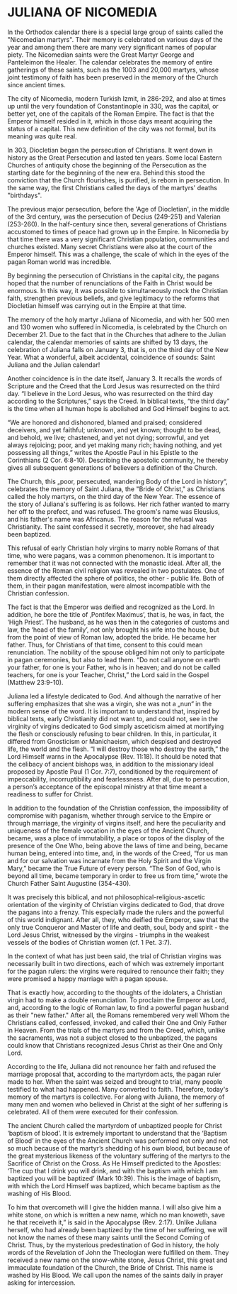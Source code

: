 # JULIANA OF NICOMEDIA

In the Orthodox calendar there is a special large group of saints called the "Nicomedian martyrs". Their memory is celebrated on various days of the year and among them there are many very significant names of popular piety. The Nicomedian saints were the Great Martyr George and Panteleimon the Healer. The calendar celebrates the memory of entire gatherings of these saints, such as the 1003 and 20,000 martyrs, whose joint testimony of faith has been preserved in the memory of the Church since ancient times.

The city of Nicomedia, modern Turkish Izmit, in 286-292, and also at times up until the very foundation of Constantinople in 330, was the capital, or better yet, one of the capitals of the Roman Empire. The fact is that the Emperor himself resided in it, which in those days meant acquiring the status of a capital. This new definition of the city was not formal, but its meaning was quite real.

In 303, Diocletian began the persecution of Christians. It went down in history as the Great Persecution and lasted ten years. Some local Eastern Churches of antiquity chose the beginning of the Persecution as the starting date for the beginning of the new era. Behind this stood the conviction that the Church flourishes, is purified, is reborn in persecution. In the same way, the first Christians called the days of the martyrs' deaths "birthdays".

The previous major persecution, before the 'Age of Diocletian', in the middle of the 3rd century, was the persecution of Decius (249-251) and Valerian (253-260). In the half-century since then, several generations of Christians accustomed to times of peace had grown up in the Empire. In Nicomedia by that time there was a very significant Christian population, communities and churches existed. Many secret Christians were also at the court of the Emperor himself. This was a challenge, the scale of which in the eyes of the pagan Roman world was incredible.

By beginning the persecution of Christians in the capital city, the pagans hoped that the number of renunciations of the Faith in Christ would be enormous. In this way, it was possible to simultaneously mock the Christian faith, strengthen previous beliefs, and give legitimacy to the reforms that Diocletian himself was carrying out in the Empire at that time.

The memory of the holy martyr Juliana of Nicomedia, and with her 500 men and 130 women who suffered in Nicomedia, is celebrated by the Church on December 21. Due to the fact that in the Churches that adhere to the Julian calendar, the calendar memories of saints are shifted by 13 days, the celebration of Juliana falls on January 3, that is, on the third day of the New Year. What a wonderful, albeit accidental, coincidence of sounds: Saint Juliana and the Julian calendar!

Another coincidence is in the date itself, January 3. It recalls the words of Scripture and the Creed that the Lord Jesus was resurrected on the third day. “I believe in the Lord Jesus, who was resurrected on the third day according to the Scriptures,” says the Creed. In biblical texts, “the third day” is the time when all human hope is abolished and God Himself begins to act.

“We are honored and dishonored, blamed and praised; considered deceivers, and yet faithful; unknown, and yet known; thought to be dead, and behold, we live; chastened, and yet not dying; sorrowful, and yet always rejoicing; poor, and yet making many rich; having nothing, and yet possessing all things,” writes the Apostle Paul in his Epistle to the Corinthians (2 Cor. 6:8-10). Describing the apostolic community, he thereby gives all subsequent generations of believers a definition of the Church.

The Church, this „poor, persecuted, wandering Body of the Lord in history“, celebrates the memory of Saint Juliana, the "Bride of Christ," as Christians called the holy martyrs, on the third day of the New Year. The essence of the story of Juliana's suffering is as follows. Her rich father wanted to marry her off to the prefect, and was refused. The groom's name was Eleusius, and his father's name was Africanus. The reason for the refusal was Christianity. The saint confessed it secretly, moreover, she had already been baptized.

This refusal of early Christian holy virgins to marry noble Romans of that time, who were pagans, was a common phenomenon. It is important to remember that it was not connected with the monastic ideal. After all, the essence of the Roman civil religion was revealed in two postulates. One of them directly affected the sphere of politics, the other - public life. Both of them, in their pagan manifestation, were almost incompatible with the Christian confession.

The fact is that the Emperor was deified and recognized as the Lord. In addition, he bore the title of ‚Pontifex Maximus’, that is, he was, in fact, the ‘High Priest’. The husband, as he was then in the categories of customs and law, the ‘head of the family’, not only brought his wife into the house, but from the point of view of Roman law, adopted the bride. He became her father. Thus, for Christians of that time, consent to this could mean renunciation. The nobility of the spouse obliged him not only to participate in pagan ceremonies, but also to lead them. “Do not call anyone on earth your father, for one is your Father, who is in heaven; and do not be called teachers, for one is your Teacher, Christ,” the Lord said in the Gospel (Matthew 23:9-10).

Juliana led a lifestyle dedicated to God. And although the narrative of her suffering emphasizes that she was a virgin, she was not a „nun“ in the modern sense of the word. It is important to understand that, inspired by biblical texts, early Christianity did not want to, and could not, see in the virginity of virgins dedicated to God simply asceticism aimed at mortifying the flesh or consciously refusing to bear children. In this, in particular, it differed from Gnosticism or Manichaeism, which despised and destroyed life, the world and the flesh. “I will destroy those who destroy the earth,” the Lord Himself warns in the Apocalypse (Rev. 11:18). It should be noted that the celibacy of ancient bishops was, in addition to the missionary ideal proposed by Apostle Paul (1 Cor. 7:7), conditioned by the requirement of impeccability, incorruptibility and fearlessness. After all, due to persecution, a person’s acceptance of the episcopal ministry at that time meant a readiness to suffer for Christ.

In addition to the foundation of the Christian confession, the impossibility of compromise with paganism, whether through service to the Empire or through marriage, the virginity of virgins itself, and here the peculiarity and uniqueness of the female vocation in the eyes of the Ancient Church, became, was a place of immutability, a place or topos of the display of the presence of the One Who, being above the laws of time and being, became human being, entered into time, and, in the words of the Creed, “for us man and for our salvation was incarnate from the Holy Spirit and the Virgin Mary,” became the True Future of every person. “The Son of God, who is beyond all time, became temporary in order to free us from time,” wrote the Church Father Saint Augustine (354-430).

It was precisely this biblical, and not philosophical-religious-ascetic orientation of the virginity of Christian virgins dedicated to God, that drove the pagans into a frenzy. This especially made the rulers and the powerful of this world indignant. After all, they, who deified the Emperor, saw that the only true Conqueror and Master of life and death, soul, body and spirit - the Lord Jesus Christ, witnessed by the virgins - triumphs in the weakest vessels of the bodies of Christian women (cf. 1 Pet. 3:7).

In the context of what has just been said, the trial of Christian virgins was necessarily built in two directions, each of which was extremely important for the pagan rulers: the virgins were required to renounce their faith; they were promised a happy marriage with a pagan spouse.

That is exactly how, according to the thoughts of the idolaters, a Christian virgin had to make a double renunciation. To proclaim the Emperor as Lord, and, according to the logic of Roman law, to find a powerful pagan husband as their "new father." After all, the Romans remembered very well Whom the Christians called, confessed, invoked, and called their One and Only Father in Heaven. From the trials of the martyrs and from the Creed, which, unlike the sacraments, was not a subject closed to the unbaptized, the pagans could know that Christians recognized Jesus Christ as their One and Only Lord.

According to the life, Juliana did not renounce her faith and refused the marriage proposal that, according to the martyrdom acts, the pagan ruler made to her. When the saint was seized and brought to trial, many people testified to what had happened. Many converted to faith. Therefore, today's memory of the martyrs is collective. For along with Juliana, the memory of many men and women who believed in Christ at the sight of her suffering is celebrated. All of them were executed for their confession.

The ancient Church called the martyrdom of unbaptized people for Christ ‘baptism of blood’. It is extremely important to understand that the ‘Baptism of Blood’ in the eyes of the Ancient Church was performed not only and not so much because of the martyr’s shedding of his own blood, but because of the great mysterious likeness of the voluntary suffering of the martyrs to the Sacrifice of Christ on the Cross. As He Himself predicted to the Apostles: ‘The cup that I drink you will drink, and with the baptism with which I am baptized you will be baptized’ (Mark 10:39). This is the image of baptism, with which the Lord Himself was baptized, which became baptism as the washing of His Blood.

To him that overcometh will I give the hidden manna. I will also give him a white stone, on which is written a new name, which no man knoweth, save he that receiveth it,” is said in the Apocalypse (Rev. 2:17). Unlike Juliana herself, who had already been baptized by the time of her suffering, we will not know the names of these many saints until the Second Coming of Christ. Thus, by the mysterious predestination of God in history, the holy words of the Revelation of John the Theologian were fulfilled on them. They received a new name on the snow-white stone, Jesus Christ, this great and immaculate foundation of the Church, the Bride of Christ. This name is washed by His Blood. We call upon the names of the saints daily in prayer asking for intercession.
